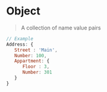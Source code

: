 # Object

> A collection of name value pairs

```javascript
// Example
Address: {
   Street : 'Main',
   Number: 100,
   Appartment: {
      Floor : 3,
      Number: 301
   }
}

```
